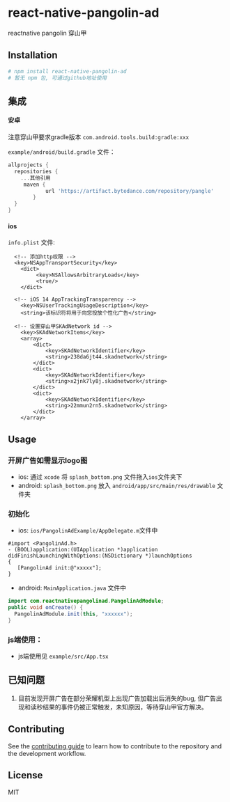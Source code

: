 # react-native-pangolin-ad

reactnative pangolin 穿山甲

## Installation

```sh
# npm install react-native-pangolin-ad
# 暂无 npm 包, 可通过github地址使用
```

## 集成
#### 安卓
注意穿山甲要求gradle版本 `com.android.tools.build:gradle:xxx`

`example/android/build.gradle` 文件：
``` gradle
allprojects {
  repositories {
    ...其他引用
     maven {
            url 'https://artifact.bytedance.com/repository/pangle'
        }
  }
}
```

#### ios
`info.plist` 文件:
```plist
  <!-- 添加http权限 -->
  <key>NSAppTransportSecurity</key>
    <dict>
         <key>NSAllowsArbitraryLoads</key>
         <true/>
    </dict>

  <!-- iOS 14 AppTrackingTransparency -->
	<key>NSUserTrackingUsageDescription</key>
	<string>该标识符将用于向您投放个性化广告</string>

  <!-- 设置穿山甲SKAdNetwork id -->
	<key>SKAdNetworkItems</key>
	<array>
		<dict>
			<key>SKAdNetworkIdentifier</key>
			<string>238da6jt44.skadnetwork</string>
		</dict>
		<dict>
			<key>SKAdNetworkIdentifier</key>
			<string>x2jnk7ly8j.skadnetwork</string>
		</dict>
		<dict>
			<key>SKAdNetworkIdentifier</key>
			<string>22mmun2rn5.skadnetwork</string>
		</dict>
	</array>
```
<!-- https://www.pangle.cn/union/media/union/download/detail?id=16&docId=5de8d570b1afac00129330c5&osType=ios -->

## Usage

### 开屏广告如需显示logo图
- ios: 通过 `xcode` 将 `splash_bottom.png` 文件拖入`ios`文件夹下
- android: `splash_bottom.png` 放入 `android/app/src/main/res/drawable` 文件夹

### 初始化
- ios: `ios/PangolinAdExample/AppDelegate.m`文件中
```
#import <PangolinAd.h>
- (BOOL)application:(UIApplication *)application didFinishLaunchingWithOptions:(NSDictionary *)launchOptions
{
   [PangolinAd init:@"xxxxx"];
}
```
- android: `MainApplication.java` 文件中
```java
import com.reactnativepangolinad.PangolinAdModule;
public void onCreate() {
  PangolinAdModule.init(this, "xxxxxx");
}
```
### js端使用：
- js端使用见 `example/src/App.tsx`


## 已知问题

1. 目前发现开屏广告在部分荣耀机型上出现广告加载出后消失的bug, 但广告出现和读秒结果的事件仍被正常触发，未知原因，等待穿山甲官方解决。

## Contributing

See the [contributing guide](CONTRIBUTING.md) to learn how to contribute to the repository and the development workflow.

## License

MIT
